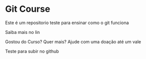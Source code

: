 # Git Course

Este é um repositorio teste para ensinar como o git funciona

Saiba mais no lin


Gostou do Curso? Quer mais? Ajude com uma doação até um vale


Teste para subir no github
